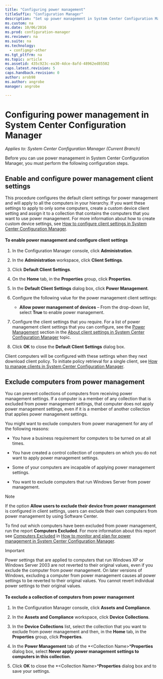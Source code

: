 ```yaml
---
title: "Configuring power management"
titleSuffix: "Configuration Manager"
description: "Set up power management in System Center Configuration Manager."
ms.custom: na
ms.date: 10/06/2016
ms.prod: configuration-manager
ms.reviewer: na
ms.suite: na
ms.technology:
  - configmgr-other
ms.tgt_pltfrm: na
ms.topic: article
ms.assetid: 435c923c-ea30-4dce-8afd-48962ed85502
caps.latest.revision: 5
caps.handback.revision: 0
author: arob98ms.author: angrobemanager: angrobe

---
```

# Configuring power management in System Center Configuration Manager*Applies to: System Center Configuration Manager (Current Branch)*
Before you can use power management in System Center Configuration Manager, you must perform the following configuration steps.  

## Enable and configure power management client settings  
 This procedure configures the default client settings for power management and will apply to all the computers in your hierarchy. If you want these settings to apply to only some computers, create a custom device client setting and assign it to a collection that contains the computers that you want to use power management. For more information about how to create custom device settings, see [How to configure client settings in System Center Configuration Manager](../../../../core/clients/deploy/configure-client-settings.md).  

#### To enable power management and configure client settings  

1.  In the Configuration Manager console, click **Administration**.  

2.  In the **Administration** workspace, click **Client Settings**.  

3.  Click **Default Client Settings**.  

4.  On the **Home** tab, in the **Properties** group, click **Properties**.  

5.  In the **Default Client Settings** dialog box, click **Power Management**.  

6.  Configure the following value for the power management client settings:  

    -   **Allow power management of devices** – From the drop-down list, select **True** to enable power management.  

7.  Configure the client settings that you require. For a list of power management client settings that you can configure, see the [Power Management](../../../../core/clients/deploy/about-client-settings.md#power-management) section in the [About client settings in System Center Configuration Manager](../../../../core/clients/deploy/about-client-settings.md) topic.  

8.  Click **OK** to close the **Default Client Settings** dialog box.  

 Client computers will be configured with these settings when they next download client policy. To initiate policy retrieval for a single client, see [How to manage clients in System Center Configuration Manager](../../../../core/clients/manage/manage-clients.md).  

## Exclude computers from power management  
 You can prevent collections of computers from receiving power management settings. If a computer is a member of any collection that is excluded from power management settings, that computer does not apply power management settings, even if it is a member of another collection that applies power management settings.  

 You might want to exclude computers from power management for any of the following reasons:  

-   You have a business requirement for computers to be turned on at all times.  

-   You have created a control collection of computers on which you do not want to apply power management settings.  

-   Some of your computers are incapable of applying power management settings.  

-   You want to exclude computers that run Windows Server from power management.  

> [!NOTE]  
>  If the option **Allow users to exclude their device from power management** is configured in client settings, users can exclude their own computers from power management by using Software Center.  

 To find out which computers have been excluded from power management, run the report **Computers Excluded**. For more information about this report see [Computers Excluded](../../../../core/clients/manage/power/monitor-and-plan-for-power-management.md#BKMK_Excluded) in [How to monitor and plan for power management in System Center Configuration Manager](../../../../core/clients/manage/power/monitor-and-plan-for-power-management.md).  

> [!IMPORTANT]  
>  Power settings that are applied to computers that run Windows XP or Windows Server 2003 are not reverted to their original values, even if you exclude the computer from power management. On later versions of Windows, excluding a computer from power management causes all power settings to be reverted to their original values. You cannot revert individual power settings to their original values.  

#### To exclude a collection of computers from power management  

1.  In the Configuration Manager console, click **Assets and Compliance**.  

2.  In the **Assets and Compliance** workspace, click **Device Collections**.  

3.  In the **Device Collections** list, select the collection that you want to exclude from power management and then, in the **Home** tab, in the **Properties** group, click **Properties**.  

4.  In the **Power Management** tab of the *<Collection Name\>***Properties** dialog box, select **Never apply power management settings to computers in this collection**.  

5.  Click **OK** to close the *<Collection Name\>***Properties** dialog box and to save your settings.  
